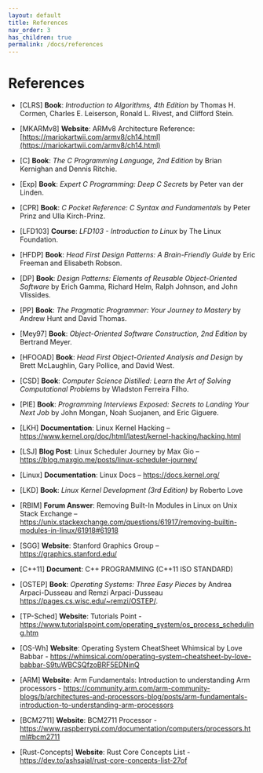 ```yaml
---
layout: default
title: References
nav_order: 3
has_children: true
permalink: /docs/references
---
```


# References

* [CLRS] **Book**: *Introduction to Algorithms, 4th Edition* by Thomas H. Cormen, Charles E. Leiserson, Ronald L. Rivest, and Clifford Stein.

* [MKARMv8] **Website**: ARMv8 Architecture Reference: [https://mariokartwii.com/armv8/ch14.html](https://mariokartwii.com/armv8/ch14.html)

* [C] **Book**: *The C Programming Language, 2nd Edition* by Brian Kernighan and Dennis Ritchie.

* [Exp] **Book**: *Expert C Programming: Deep C Secrets* by Peter van der Linden.

* [CPR] **Book**: *C Pocket Reference: C Syntax and Fundamentals* by Peter Prinz and Ulla Kirch-Prinz.

* [LFD103] **Course**: *LFD103 - Introduction to Linux* by The Linux Foundation.

* [HFDP] **Book**: *Head First Design Patterns: A Brain-Friendly Guide* by Eric Freeman and Elisabeth Robson.

* [DP] **Book**: *Design Patterns: Elements of Reusable Object-Oriented Software* by Erich Gamma, Richard Helm, Ralph Johnson, and John Vlissides.

* [PP] **Book**: *The Pragmatic Programmer: Your Journey to Mastery* by Andrew Hunt and David Thomas.

* [Mey97] **Book**: *Object-Oriented Software Construction, 2nd Edition* by Bertrand Meyer.

* [HFOOAD] **Book**: *Head First Object-Oriented Analysis and Design* by Brett McLaughlin, Gary Pollice, and David West.

* [CSD] **Book**: *Computer Science Distilled: Learn the Art of Solving Computational Problems* by Wladston Ferreira Filho.

* [PIE] **Book**: *Programming Interviews Exposed: Secrets to Landing Your Next Job* by John Mongan, Noah Suojanen, and Eric Giguere.

* [LKH] **Documentation**: Linux Kernel Hacking – https://www.kernel.org/doc/html/latest/kernel-hacking/hacking.html

* [LSJ] **Blog Post**: Linux Scheduler Journey by Max Gio – https://blog.maxgio.me/posts/linux-scheduler-journey/

* [Linux] **Documentation**: Linux Docs – https://docs.kernel.org/

* [LKD] **Book**: *Linux Kernel Development (3rd Edition)* by Roberto Love

* [RBIM] **Forum Answer**: Removing Built-In Modules in Linux on Unix Stack Exchange – https://unix.stackexchange.com/questions/61917/removing-builtin-modules-in-linux/61918#61918

* [SGG] **Website**: Stanford Graphics Group – https://graphics.stanford.edu/

* [C++11] **Document**: C++ PROGRAMMING (C++11 ISO STANDARD)

* [OSTEP] **Book**: *Operating Systems: Three Easy Pieces* by Andrea Arpaci-Dusseau and Remzi Arpaci-Dusseau https://pages.cs.wisc.edu/~remzi/OSTEP/.

* [TP-Sched] **Website**: Tutorials Point - https://www.tutorialspoint.com/operating_system/os_process_scheduling.htm

* [OS-Wh] **Website**: Operating System CheatSheet Whimsical by Love Babbar - https://whimsical.com/operating-system-cheatsheet-by-love-babbar-S9tuWBCSQfzoBRF5EDNinQ

* [ARM] **Website**: Arm Fundamentals: Introduction to understanding Arm processors - https://community.arm.com/arm-community-blogs/b/architectures-and-processors-blog/posts/arm-fundamentals-introduction-to-understanding-arm-processors

* [BCM2711] **Website**: BCM2711 Processor -https://www.raspberrypi.com/documentation/computers/processors.html#bcm2711

* [Rust-Concepts] **Website**: Rust Core Concepts List - https://dev.to/ashsajal/rust-core-concepts-list-27of
